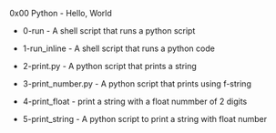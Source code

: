 0x00 Python - Hello, World


- 0-run - A shell script that runs a python script


- 1-run_inline - A shell script that runs a python code


- 2-print.py - A python script that prints a string


- 3-print_number.py - A python script that prints using f-string


- 4-print_float - print a string with a float nummber of 2 digits


- 5-print_string - A python script to print a string with float number


